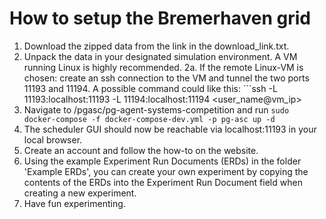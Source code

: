 # How to setup the Bremerhaven grid
1. Download the zipped data from the link in the download_link.txt.
2. Unpack the data in your designated simulation environment. A VM running Linux is highly recommended.
    2a. If the remote Linux-VM is chosen: create an ssh connection to the VM and tunnel the two ports 11193 and 11194.
        A possible command could like this:
        ```ssh -L 11193:localhost:11193 -L 11194:localhost:11194  <user_name@vm_ip>
3. Navigate to /pgasc/pg-agent-systems-competition and run ```sudo docker-compose -f docker-compose-dev.yml -p pg-asc up -d```
4. The scheduler GUI should now be reachable via localhost:11193 in your local browser.
5. Create an account and follow the how-to on the website.
6. Using the example Experiment Run Documents (ERDs) in the folder 'Example ERDs', you can create your own experiment by copying the contents of the ERDs into
   the Experiment Run Document field when creating a new experiment.
7. Have fun experimenting. 
